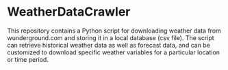 # WeatherDataCrawler
This repository contains a Python script for downloading weather data from wunderground.com and storing it in a local database (csv file). The script can retrieve historical weather data as well as forecast data, and can be customized to download specific weather variables for a particular location or time period.

